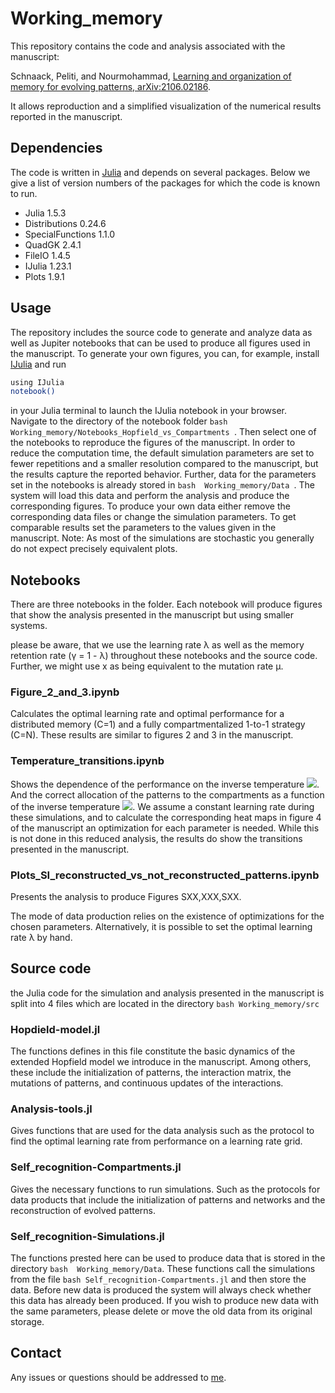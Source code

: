 # Working_memory


This repository contains the code and analysis associated with the manuscript:

Schnaack, Peliti, and Nourmohammad, [Learning and organization of memory for evolving patterns, arXiv:2106.02186](https://arxiv.org/abs/2106.02186).

It allows reproduction and a simplified visualization of the numerical results reported in the manuscript.

## Dependencies

The code is written in [Julia](https://julialang.org) and depends on several packages. Below we give a list of version numbers of the packages for which the code is known to run.
- Julia 1.5.3
- Distributions 0.24.6
- SpecialFunctions 1.1.0
- QuadGK 2.4.1
- FileIO 1.4.5
- IJulia 1.23.1
- Plots 1.9.1

## Usage

The repository includes the source code to generate and analyze data as well as Jupiter notebooks that can be used to produce all figures used in the manuscript. To generate your own figures, you can, for example, install [IJulia](https://github.com/JuliaLang/IJulia.jl) and run
```bash
using IJulia
notebook()
```
in your Julia terminal to launch the IJulia notebook in your browser. Navigate to the directory of the notebook folder ```bash  Working_memory/Notebooks_Hopfield_vs_Compartments ```. Then select one of the notebooks to reproduce the figures of the manuscript.
In order to reduce the computation time, the default simulation parameters are set to fewer repetitions and a smaller resolution compared to the manuscript, but the results capture the reported behavior. Further, data for the parameters set in the notebooks is already stored in ```bash  Working_memory/Data ```. The system will load this data and perform the analysis and produce the corresponding figures. To produce your own data either remove the corresponding data files or change the simulation parameters.
To get comparable results set the parameters to the values given in the manuscript. Note: As most of the simulations are stochastic you generally do not expect precisely equivalent plots.


## Notebooks

There are three notebooks in the folder.  Each notebook will produce figures that show the analysis presented in the manuscript but using smaller systems.


please be aware, that we use the learning rate λ as well as the memory retention rate (γ = 1 - λ) throughout these notebooks and the source code. Further, we might use x as being equivalent to the mutation rate μ.

### Figure_2_and_3.ipynb

Calculates the optimal learning rate and optimal performance for a distributed memory (C=1) and a fully compartmentalized 1-to-1 strategy (C=N). These results are similar to figures 2 and 3 in the manuscript.

### Temperature_transitions.ipynb

Shows the dependence of the performance on the inverse temperature <img src="https://render.githubusercontent.com/render/math?math=\beta_{\rm H}">. And the correct allocation of the patterns to the compartments as a function of the inverse temperature <img src="https://render.githubusercontent.com/render/math?math=\beta_{\rm S}">.
We assume a constant learning rate during these simulations, and to calculate the corresponding heat maps in figure 4 of the manuscript an optimization for each parameter is needed. While this is not done in this reduced analysis, the results do show the transitions presented in the manuscript.

###  Plots_SI_reconstructed_vs_not_reconstructed_patterns.ipynb
Presents the analysis to produce Figures SXX,XXX,SXX.

The mode of data production relies on the existence of optimizations for the chosen parameters. Alternatively, it is possible to set the optimal learning rate λ by hand.


## Source code

the Julia code for the simulation and analysis presented in the manuscript is split into 4 files which are located in the directory ```bash Working_memory/src```

### Hopdield-model.jl

The functions defines in this file constitute the basic dynamics of the extended Hopfield model we introduce in the manuscript. Among others, these include the initialization of patterns, the interaction matrix, the mutations of patterns, and continuous updates of the interactions.

### Analysis-tools.jl

Gives functions that are used for the data analysis such as the protocol to find the optimal learning rate from performance on a learning rate grid.


### Self_recognition-Compartments.jl


Gives the necessary functions to run simulations. Such as the protocols for data products that include the initialization of patterns and networks and the reconstruction of evolved patterns.


### Self_recognition-Simulations.jl


The functions prested here can be used to produce data that is stored in the directory ```bash  Working_memory/Data```. These functions call the simulations from the file ```bash Self_recognition-Compartments.jl``` and then store the data. Before new data is produced the system will always check whether this data has already been produced. If you wish to produce new data with the same parameters, please delete or move the old data from its original storage.


## Contact

Any issues or questions should be addressed to [me](mailto:oskar.schnaack@ds.mpg.de).
